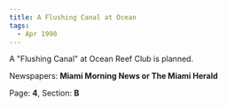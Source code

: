```yaml
---  
title: A Flushing Canal at Ocean  
tags:  
  - Apr 1990  
---  
```

  
A "Flushing Canal" at Ocean Reef Club is planned.  
  
Newspapers: **Miami Morning News or The Miami Herald**  
  
Page: **4**, Section: **B** 
